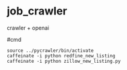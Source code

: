 # job_crawler
crawler + openai 

#cmd
```
source ../pycrawler/bin/activate
caffeinate -i python redfine_new_listing
caffeinate -i python zillow_new_listing.py
```

